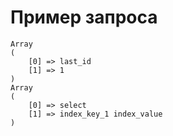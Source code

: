 # Пример запроса

```
Array
(
    [0] => last_id
    [1] => 1
)
Array
(
    [0] => select
    [1] => index_key_1 index_value
)
```
